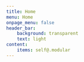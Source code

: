 ```yaml
---
title: Home
menu: Home
onpage_menu: false
header_bar:
    background: transparent
    text: light
content:
    items: self@.modular
---
```


